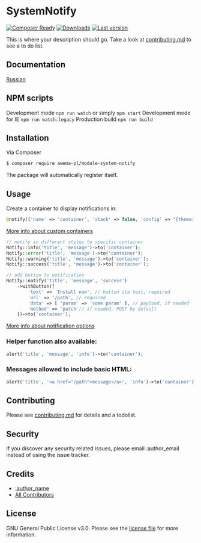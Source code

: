 # SystemNotify

[![Composer Ready](https://www.awema.pl/awema-pl/module-system-notify/status.svg)](https://www.awema.pl/)
[![Downloads](https://www.awema.pl/awema-pl/module-system-notify/downloads.svg)](https://www.awema.pl/)
[![Last version](https://www.awema.pl/awema-pl/module-system-notify/version.svg)](https://www.awema.pl/) 


This is where your description should go. Take a look at [contributing.md](contributing.md) to see a to do list.

## Documentation

[Russian](./docs/index.md)

## NPM scripts

Development mode `npm run watch` or simply `npm start`
Development mode for IE `npm run watch:legacy`
Production build `npm run build`

## Installation

Via Composer

``` bash
$ composer require awema-pl/module-system-notify
```

The package will automatically register itself.

## Usage

Create a container to display notifications in:

```php
@notify(['name' => 'container', 'stack' => false, 'config' => "{theme: 'inline', timeout: 0}"])
```

[More info about custom containers](./docs/system-notify-container.md)

```php
// notify in different styles to specific container
Notify::info('title', 'message')->to('container');
Notify::error('title', 'message')->to('container');
Notify::warning('title', 'message')->to('container');
Notify::success('title', 'message')->to('container');

// add button to notification
Notify::notify('title', 'message', 'success')
    ->withButton([
        'text' => 'Install now', // button cta text, required
        'url' => '/path', // required
        'data' => [ 'param' => 'some param' ], // payload, if needed
        'method' => 'patch'// if needed, POST by default
    ])->to('container');
```

[More info about notification options](./docs/system-notify.md)

### Helper function also available:

```php
alert('title', 'message', 'info')->to('container');
```

### Messages allowed to include basic HTML:

```php
alert('title', '<a href="/path">message</a>', 'info')->to('container');
```

## Contributing

Please see [contributing.md](contributing.md) for details and a todolist.

## Security

If you discover any security related issues, please email :author_email instead of using the issue tracker.

## Credits

- [:author_name][link-author]
- [All Contributors][link-contributors]

## License

GNU General Public License v3.0. Please see the [license file](license.md) for more information.

[ico-version]: https://img.shields.io/packagist/v/awema-pl/module-system-notify.svg?style=flat-square
[ico-downloads]: https://img.shields.io/packagist/dt/awema-pl/module-system-notify.svg?style=flat-square
[ico-travis]: https://img.shields.io/travis/awema-pl/module-system-notify/master.svg?style=flat-square
[ico-styleci]: https://styleci.io/repos/12345678/shield

[link-packagist]: https://packagist.org/packages/awema-pl/module-system-notify
[link-downloads]: https://packagist.org/packages/awema-pl/module-system-notify
[link-travis]: https://travis-ci.org/awema-pl/module-system-notify
[link-styleci]: https://styleci.io/repos/12345678
[link-author]: https://github.com/awema-pl
[link-contributors]: ../../contributors]
